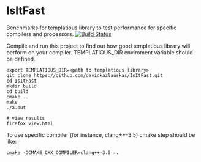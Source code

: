 # IsItFast
Benchmarks for templatious library to test performance for specific compilers and processors.
[![Build Status](https://travis-ci.org/davidkazlauskas/IsItFast.svg)](https://travis-ci.org/davidkazlauskas/IsItFast)

Compile and run this project to find out how good templatious library will perform on your compiler. TEMPLATIOUS_DIR enviroment variable should be defined.

~~~~~~
export TEMPLATIOUS_DIR=<path to templatious library>
git clone https://github.com/davidkazlauskas/IsItFast.git
cd IsItFast
mkdir build
cd build
cmake ..
make
./a.out

# view results
firefox view.html
~~~~~~

To use specific compiler (for instance, clang++-3.5)
cmake step should be like:
~~~~~~
cmake -DCMAKE_CXX_COMPILER=clang++-3.5 ..
~~~~~~

